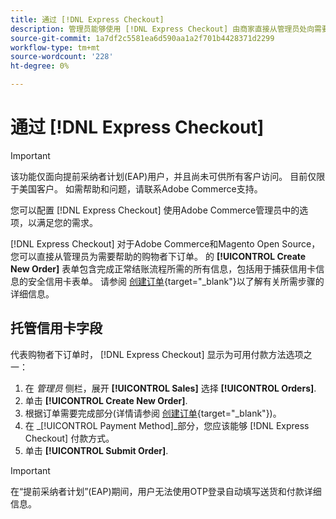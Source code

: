 ```yaml
---
title: 通过 [!DNL Express Checkout]
description: 管理员能够使用 [!DNL Express Checkout] 由商家直接从管理员处向需要帮助的客户发送。
source-git-commit: 1a7df2c5581ea6d590aa1a2f701b4428371d2299
workflow-type: tm+mt
source-wordcount: '228'
ht-degree: 0%

---
```


# 通过 [!DNL Express Checkout]

>[!IMPORTANT]
>
> 该功能仅面向提前采纳者计划(EAP)用户，并且尚未可供所有客户访问。 目前仅限于美国客户。 如需帮助和问题，请联系Adobe Commerce支持。

您可以配置 [!DNL Express Checkout] 使用Adobe Commerce管理员中的选项，以满足您的需求。

[!DNL Express Checkout] 对于Adobe Commerce和Magento Open Source，您可以直接从管理员为需要帮助的购物者下订单。 的 **[!UICONTROL Create New Order]** 表单包含完成正常结账流程所需的所有信息，包括用于捕获信用卡信息的安全信用卡表单。 请参阅 [创建订单](https://docs.magento.com/user-guide/customers/customer-account-create-order.html){target=&quot;_blank&quot;}以了解有关所需步骤的详细信息。

## 托管信用卡字段

代表购物者下订单时， [!DNL Express Checkout] 显示为可用付款方法选项之一：

1. 在 _管理员_ 侧栏，展开 **[!UICONTROL Sales]** 选择 **[!UICONTROL Orders]**.
1. 单击 **[!UICONTROL Create New Order]**.
1. 根据订单需要完成部分(详情请参阅 [创建订单](https://docs.magento.com/user-guide/customers/customer-account-create-order.html){target=&quot;_blank&quot;})。
1. 在 _[!UICONTROL Payment Method]_部分，您应该能够 [!DNL Express Checkout] 付款方式。
1. 单击 **[!UICONTROL Submit Order]**.

>[!IMPORTANT]
>
> 在“提前采纳者计划”(EAP)期间，用户无法使用OTP登录自动填写送货和付款详细信息。

